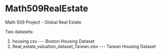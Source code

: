 # Math509RealEstate
Math 509 Project - Global Real Estate

Two datasets:
  1. housing.csv  --- Boston Housing Dataset
  2. Real_estate_valuation_dataset_Taiwan.xlsx   --- Taiwan Housing Dataset
